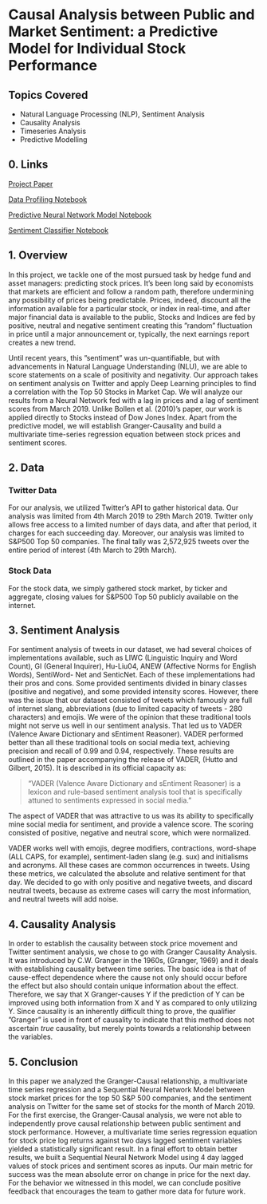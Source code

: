 # Causal Analysis between Public and Market Sentiment: a Predictive Model for Individual Stock Performance

## Topics Covered

- Natural Language Processing (NLP), Sentiment Analysis
- Causality Analysis
- Timeseries Analysis
- Predictive Modelling

## 0. Links

[Project Paper](https://github.com/shahbakhthamdani/Projects/blob/master/Data%20Science%20Projects/1.%20Sentiment%20Analysis%20for%20Stocks'%20Performance/Twitter%20Sentiment%20and%20Stock%20Market%20Behaviour.pdf)

[Data Profiling Notebook](https://github.com/shahbakhthamdani/Projects/blob/master/Data%20Science%20Projects/1.%20Sentiment%20Analysis%20for%20Stocks'%20Performance/Data_Profiling.ipynb)

[Predictive Neural Network Model Notebook](https://github.com/shahbakhthamdani/Projects/blob/master/Data%20Science%20Projects/1.%20Sentiment%20Analysis%20for%20Stocks'%20Performance/Neural_Network_Model.ipynb)

[Sentiment Classifier Notebook](https://github.com/shahbakhthamdani/Projects/blob/master/Data%20Science%20Projects/1.%20Sentiment%20Analysis%20for%20Stocks'%20Performance/Sentiment_Classifier_Model.ipynb)

## 1. Overview

In this project, we tackle one of the most pursued task by hedge fund and asset managers: predicting stock prices. It’s been long said by economists that markets are efficient and follow a random path, therefore undermining any possibility of prices being predictable. Prices, indeed, discount all the information available for a particular stock, or index in real-time, and after major financial data is available to the public, Stocks and Indices are fed by positive, neutral and negative sentiment creating this ”random” fluctuation in price until a major announcement or, typically, the next earnings report creates a new trend.

Until recent years, this ”sentiment” was un-quantifiable, but with advancements in Natural Language Understanding (NLU), we are able to score statements on a scale of positivity and negativity. Our approach takes on sentiment analysis on Twitter and apply Deep Learning principles to find a correlation with the Top 50 Stocks in Market Cap. We will analyze our results from a Neural Network fed with a lag in prices and a lag of sentiment scores from March 2019. Unlike Bollen et al. (2010)’s paper, our work is applied directly to Stocks instead of Dow Jones Index. Apart from the predictive model, we will establish Granger-Causality and build a multivariate time-series regression equation between stock prices and sentiment scores.

## 2. Data

### Twitter Data

For our analysis, we utilized Twitter’s API to gather historical data. Our analysis was limited from 4th March 2019 to 29th March 2019. Twitter only allows free access to a limited number of days data, and after that period, it charges for each succeeding day. Moreover, our analysis was limited to S&P500 Top 50 companies. The final tally was 2,572,925 tweets over the entire period of interest
(4th March to 29th March).

### Stock Data

For the stock data, we simply gathered stock market, by ticker and aggregate, closing values for S&P500 Top 50 publicly available on the internet.

## 3. Sentiment Analysis

For sentiment analysis of tweets in our dataset, we had several choices of implementations available, such as LIWC (Linguistic Inquiry and Word Count), GI (General Inquirer), Hu-Liu04, ANEW (Affective Norms for English Words), SentiWord- Net and SenticNet. Each of these implementations had their pros and cons. Some provided sentiments divided in binary classes (positive and negative), and some provided intensity scores. However, there was the issue that our dataset consisted of tweets which famously are full of internet slang, abbreviations (due to limited capacity of tweets - 280 characters) and emojis. We were of the opinion that these traditional tools might not serve us well in our sentiment analysis. That led us to VADER (Valence Aware Dictionary and sEntiment Reasoner). VADER performed better than all these traditional tools on social media text, achieving precision and recall of 0.99 and 0.94, respectively. These results are outlined in the paper accompanying the release of VADER, (Hutto and Gilbert, 2015). It is described in its official capacity as:

> “VADER (Valence Aware Dictionary and sEntiment Reasoner) is a lexicon and rule-based sentiment analysis tool that is specifically attuned to sentiments expressed in social media.”

The aspect of VADER that was attractive to us was its ability to specifically mine social media for sentiment, and provide a valence score. The scoring consisted of positive, negative and neutral score, which were normalized.

VADER works well with emojis, degree modifiers, contractions, word-shape (ALL CAPS, for example), sentiment-laden slang (e.g. sux) and initialisms and acronyms. All these cases are common occurrences in tweets. Using these metrics, we calculated the absolute and relative sentiment for that day. We decided to go with only positive and negative tweets, and discard neutral tweets, because as extreme cases will carry the most information, and neutral tweets will add noise.

## 4. Causality Analysis

In order to establish the causality between stock price movement and Twitter sentiment analysis, we chose to go with Granger Causality Analysis. It was introduced by C.W. Granger in the 1960s, (Granger, 1969) and it deals with establishing causality between time series. The basic idea is that of cause-effect dependence where the cause not only should occur before the effect but also should contain unique information about the effect. Therefore, we say that X Granger-causes Y if the prediction of Y can be improved using both
information from X and Y as compared to only utilizing Y. Since causality is an inherently difficult thing to prove, the qualifier ”Granger” is used in front of causality to indicate that this method does not ascertain *true* causality, but merely points towards a relationship between the variables.

## 5. Conclusion

In this paper we analyzed the Granger-Causal relationship, a multivariate time series regression and a Sequential Neural Network Model between stock market prices for the top 50 S&P 500 companies, and the sentiment analysis on Twitter for the same set of stocks for the month of March 2019. For the first exercise, the Granger-Causal analysis, we were not able to independently prove causal relationship between public sentiment and stock performance. However, a multivariate time series regression equation for stock price log returns against two days lagged sentiment variables yielded a statistically significant result. In a final effort to obtain better results, we built a Sequential Neural Network Model using 4 day lagged values of stock prices and sentiment scores as inputs. Our main metric for success was the mean absolute error on change in price for the next day. For the behavior we witnessed in this model, we can conclude positive feedback that encourages the team to gather more data for future work.
